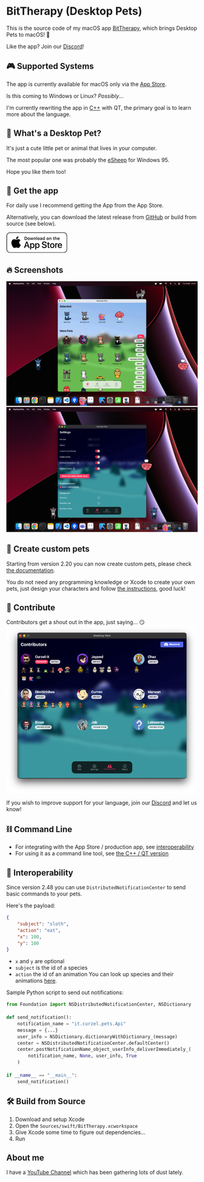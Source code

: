 # BitTherapy (Desktop Pets)
This is the source code of my macOS app [BitTherapy](https://apps.apple.com/app/desktop-pets/id1575542220), which brings Desktop Pets to macOS! 🚀

Like the app? Join our [Discord](https://discord.gg/MCdEgXKSH5)!

## 🎮 Supported Systems
The app is currently available for macOS only via the [App Store](https://apps.apple.com/app/id1575542220).

Is this coming to Windows or Linux? _Possibly_...

I'm currently rewriting the app in [C++](https://github.com/curzel-it/bit-therapy-cpp) with QT, the primary goal is to learn more about the language.

## 🤔 What's a Desktop Pet?
It's just a cute little pet or animal that lives in your computer.

The most popular one was probably the [eSheep](https://github.com/Adrianotiger/desktopPet) for Windows 95.

Hope you like them too!

## 📲 Get the app
For daily use I recommend getting the App from the App Store.

Alternatively, you can download the latest release from [GitHub](https://github.com/curzel-it/bit-therapy/releases/latest) or build from source (see below).

[![Get it on the App Store](docs/appstore_badge.png)](https://apps.apple.com/app/id1575542220)

## 🔥 Screenshots
![Homepage, light mode](docs/1.png)
![Settings, dark mode](docs/2.png)

## 🎨 Create custom pets
Starting from version 2.20 you can now create custom pets, please check [the documentation](https://curzel.it/bit-therapy/custompets).

You do not need any programming knowledge or Xcode to create your own pets, just design your characters and follow [the instructions](https://curzel.it/bit-therapy/custompets), good luck!

## 🙏 Contribute
Contributors get a shout out in the app, just saying... 😏
![Contributors, dark mode](docs/contributors.png)

If you wish to improve support for your language, join our [Discord](https://discord.gg/MCdEgXKSH5) and let us know!

## ⛓️ Command Line
* For integrating with the App Store / production app, see [interoperability](#interoperability)
* For using it as a command line tool, see [the C++ / QT version](https://github.com/curzel-it/bit-therapy-cpp)

## 🔔 Interoperability 
<a name="interoperability"></a>
Since version 2.48 you can use `DistributedNotificationCenter` to send basic commands to your pets.

Here's the payload:
```json
{
    "subject": "sloth",
    "action": "eat",
    "x": 100,
    "y": 100
}
```
* `x` and `y` are optional
* `subject` is the id of a species
* `action` the id of an animation
You can look up species and their animations [here](https://github.com/curzel-it/bit-therapy/tree/main/Species).

Sample Python script to send out notifications:
```python
from Foundation import NSDistributedNotificationCenter, NSDictionary

def send_notification():
    notification_name = "it.curzel.pets.Api"
    message = {...}
    user_info = NSDictionary.dictionaryWithDictionary_(message)
    center = NSDistributedNotificationCenter.defaultCenter()
    center.postNotificationName_object_userInfo_deliverImmediately_(
        notification_name, None, user_info, True
    )

if __name__ == "__main__":
    send_notification()
```

## 🛠️ Build from Source
1. Download and setup Xcode
1. Open the `Sources/swift/BitTherapy.xcworkspace`
1. Give Xcode some time to figure out dependencies...
1. Run

## About me
I have a [YouTube Channel](https://www.youtube.com/@HiddenMugs) which has been gathering lots of dust lately.
